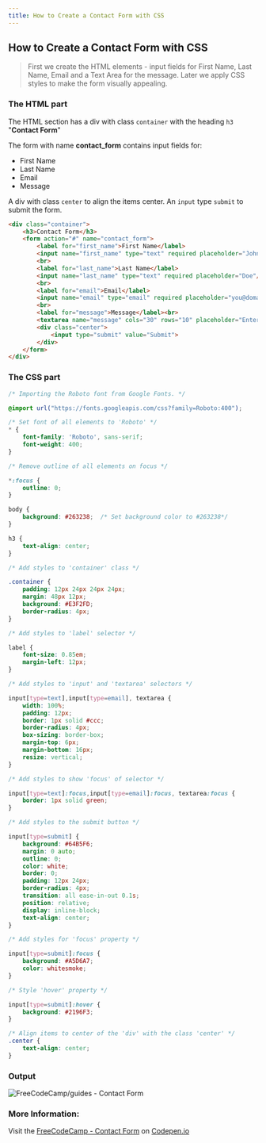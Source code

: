 ```yaml
---
title: How to Create a Contact Form with CSS
---
```

## How to Create a Contact Form with CSS

> First we create the HTML elements - input fields for First Name, Last Name, Email and a Text Area for the message.
> Later we apply CSS styles to make the form visually appealing.

### The HTML part

The HTML section has a div with class `container` with the heading `h3` "__Contact Form__"

The form with name __contact_form__ contains input fields for:
- First Name
- Last Name
- Email
- Message

A div with class `center` to align the items center. An `input` type `submit` to submit the form.

```html
<div class="container">
	<h3>Contact Form</h3>
	<form action="#" name="contact_form">
		<label for="first_name">First Name</label>
		<input name="first_name" type="text" required placeholder="John"/>
		<br>
		<label for="last_name">Last Name</label>
		<input name="last_name" type="text" required placeholder="Doe"/>
		<br>
		<label for="email">Email</label>
		<input name="email" type="email" required placeholder="you@domain.com"/>
		<br>
		<label for="message">Message</label><br>
		<textarea name="message" cols="30" rows="10" placeholder="Enter your message here ..."></textarea>
		<div class="center">
			<input type="submit" value="Submit">
		</div>
	</form>	
</div>
```
### The CSS part

```css
/* Importing the Roboto font from Google Fonts. */

@import url("https://fonts.googleapis.com/css?family=Roboto:400");

/* Set font of all elements to 'Roboto' */
* {
	font-family: 'Roboto', sans-serif;
	font-weight: 400;
}

/* Remove outline of all elements on focus */

*:focus {
	outline: 0;
}

body {
	background: #263238;  /* Set background color to #263238*/
}

h3 {
	text-align: center;
}

/* Add styles to 'container' class */

.container {
	padding: 12px 24px 24px 24px;
	margin: 48px 12px;
	background: #E3F2FD;
	border-radius: 4px;
}

/* Add styles to 'label' selector */

label {
	font-size: 0.85em;
	margin-left: 12px;
}

/* Add styles to 'input' and 'textarea' selectors */

input[type=text],input[type=email], textarea {
    width: 100%;
    padding: 12px;
    border: 1px solid #ccc;
    border-radius: 4px;
    box-sizing: border-box;
    margin-top: 6px;
    margin-bottom: 16px;
    resize: vertical;
}

/* Add styles to show 'focus' of selector */

input[type=text]:focus,input[type=email]:focus, textarea:focus {
	border: 1px solid green;
}

/* Add styles to the submit button */

input[type=submit] {
	background: #64B5F6;
	margin: 0 auto;
	outline: 0;
	color: white;
	border: 0;
	padding: 12px 24px;
	border-radius: 4px;
	transition: all ease-in-out 0.1s;
	position: relative;
	display: inline-block;
	text-align: center;
}

/* Add styles for 'focus' property */

input[type=submit]:focus {
	background: #A5D6A7;
	color: whitesmoke;
}

/* Style 'hover' property */

input[type=submit]:hover {
	background: #2196F3;
}

/* Align items to center of the 'div' with the class 'center' */
.center {
	text-align: center;
}
```

### Output 

![FreeCodeCamp/guides - Contact Form](http://res.cloudinary.com/crack-jack/image/upload/v1508434398/FCC_Github_Contact_form.png)

### More Information:
 Visit the <a href="https://codepen.io/rakhi2104/pen/QqYOoe/"> FreeCodeCamp - Contact Form</a> on <a href="https://codepen.io">Codepen.io</a>
